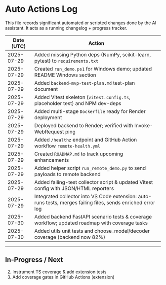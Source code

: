# Auto Actions Log

This file records significant automated or scripted changes done by the AI assistant.  It acts as a running changelog + progress tracker.

| Date (UTC) | Action |
|------------|--------|
| 2025-07-29 | Added missing Python deps (NumPy, scikit-learn, pytest) to `requirements.txt` |
| 2025-07-29 | Created `run_demo.ps1` for Windows demo; updated README Windows section |
| 2025-07-29 | Added `backend-mvp-test-plan.md` test-plan document |
| 2025-07-29 | Added Vitest skeleton (`vitest.config.ts`, placeholder test) and NPM dev-deps |
| 2025-07-29 | Added multi-stage `Dockerfile` ready for Render deployment |
| 2025-07-29 | Deployed backend to Render; verified with Invoke-WebRequest ping |
| 2025-07-29 | Added `/healthz` endpoint and GitHub Action workflow `remote-health.yml` |
| 2025-07-29 | Created `ROADMAP.md` to track upcoming enhancements |
| 2025-07-29 | Added helper script `run_remote_demo.py` to send payloads to remote backend |
| 2025-07-29 | Added failing-test collector script & updated Vitest config with JSON/HTML reporters |
| 2025-07-29 | Integrated collector into VS Code extension: auto-runs tests, merges failing files, sends enriched error log |
| 2025-07-30 | Added backend FastAPI scenario tests & coverage workflow; updated roadmap with coverage tasks |
| 2025-07-30 | Added utils unit tests and choose_model/decoder coverage (backend now 82%) |

---

## In-Progress / Next
2. Instrument TS coverage & add extension tests
3. Add coverage gates in GitHub Actions (extension)
